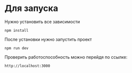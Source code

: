 # Для запуска
Нужно установить все зависимости
```
npm install
```
После установки нужно запустить проект
```
npm run dev
```
Проверить работоспособность можно перейдя по ссылке:
```
http://localhost:3000
```